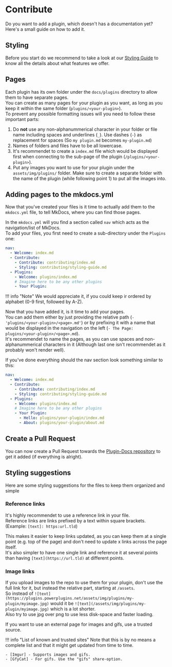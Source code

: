 [repo]: https://github.com/PowerPlugins/Plugins-Docs
[imgur]: https://imgur.com
[gfycat]: https://gfycat.com

# Contribute
Do you want to add a plugin, which doesn't has a documentation yet? Here's a small guide on how to add it.

## Styling
Before you start do we recommend to take a look at our [Styling Guide](../styling-guide) to know all the details about what features we offer.

## Pages
Each plugin has its own folder under the `docs/plugins` directory to allow them to have separate pages.  
You can create as many pages for your plugin as you want, as long as you keep it within the same folder (`plugins/<your-plugin>`).  
To prevent any possible formatting issues will you need to follow these important parts:

1. Do **not** use any non-alphanummerical character in your folder or file name including spaces and underlines (`_`). Use dashes (`-`) as replacement for spaces (So `my plugin.md` becomes `my-plugin.md`)
2. Names of folders and files have to be all lowercase.
3. It's recommendet to create a `index.md` file which would be displayed first when connecting to the sub-page of the plugin (`/plugins/<your-plugin>`).
4. Put any images you want to use for your plugin under the `assets/img/plugins/` folder. Make sure to create a separate folder with the name of the plugin (while following point 1) to put all the images into.

## Adding pages to the mkdocs.yml
Now that you've created your files is it time to actually add them to the `mkdocs.yml` file, to tell MkDocs, where you can find those pages.

In the `mkdocs.yml` will you find a section called `nav` which acts as the navigation/list of MkDocs.  
To add your files, you first need to create a sub-directory under the `Plugins` one:

```yaml
nav:
  - Welcome: index.md
  - Contribute:
    - Contribute: contributing/index.md
    - Styling: contributing/styling-guide.md
  - Plugins:
    - Welcome: plugins/index.md
	# Imagine here to be any other plugins
	- Your Plugin:
```

!!! info "Note"
    We would appreciate it, if you could keep ir ordered by alphabet (0-9 first, followed by A-Z).

Now that you have added it, is it time to add your pages.  
You can add them either by just providing the relative path (`- 'plugins/<your-plugin>/<page>.md'`) or by prefixing it with a name that would be displayed in the navigation on the left (`- The Page: plugins/<your-plugin>/<page>.md`).  
It's recommendet to name the pages, as you can use spaces and non-alphanummerical characters in it (Although last one isn't recommendet as it probably won't render well).

If you've done everything should the nav section look something similar to this:  

```yaml
nav:
  - Welcome: index.md
  - Contribute:
    - Contribute: contributing/index.md
    - Styling: contributing/styling-guide.md
  - Plugins:
    - Welcome: plugins/index.md
	# Imagine here to be any other plugins
	- Your Plugin:
	  - Hello: plugins/your-plugin/index.md
	  - About: plugins/your-plugin/about.md
```

## Create a Pull Request
You can now create a Pull Request towards the [Plugin-Docs repository][repo] to get it added (if everything is alright).

## Styling suggestions
Here are some styling suggestions for the files to keep them organized and simple

### Reference links
It's highly recommendet to use a reference link in your file.  
Reference links are links prefixed by a text within square brackets. (Example: `[text]: https:url.tld`)

This makes it easier to keep links updated, as you can keep them at a single point (e.g. top of the page) and don't need to update x links across the page itself.  
It's also simpler to have one single link and reference it at several points than having `[text](https://url.tld)` at different points.

### Image links
If you upload images to the repo to use them for your plugin, don't use the full link for it, but instead the relative part, starting at `/assets`.  
So instead of `![text](https://plugins.powerplugins.net/assets/img/plugins/my-plugin/myimage.jpg)` would it be `![text](/assets/img/plugins/my-plugin/myimage.jpg)` which is a lot shorter.  
Also try to use jpg over png to use less disk-space and faster loading.

If you want to use an external page for images and gifs, use a trusted source.  

!!! info "List of known and trusted sites"
    Note that this is by no means a complete list and that it might get updated from time to time.
	
	- [Imgur] - Supports images and gifs.
	- [GfyCat] - For gifs. Use the "gifs" share-option.
